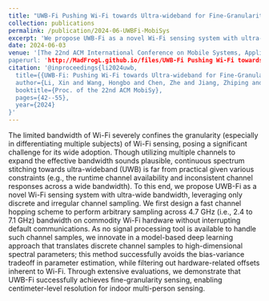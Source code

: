 ```yaml
---
title: "UWB-Fi Pushing Wi-Fi towards Ultra-wideband for Fine-Granularity Sensing"
collection: publications
permalink: /publication/2024-06-UWBFi-MobiSys
excerpt: 'We propose UWB-Fi as a novel Wi-Fi sensing system with ultra-wide bandwidth, leveraging only discrete and irregular channel sampling.'
date: 2024-06-03
venue: '[The 22nd ACM International Conference on Mobile Systems, Applications, and Services](https://www.sigmobile.org/mobisys/2024/cfp.html)
paperurl: 'http://MadFrogL.github.io/files/UWB-Fi Pushing Wi-Fi towards Ultra-wideband for Fine-Granularity Sensing.pdf'
citation: '@inproceedings{li2024uwb,
  title={{UWB-Fi: Pushing Wi-Fi towards Ultra-wideband for Fine-Granularity Sensing}},
  author={Li, Xin and Wang, Hongbo and Chen, Zhe and Jiang, Zhiping and Luo, Jun},
  booktitle={Proc. of the 22nd ACM MobiSy},
  pages={42--55},
  year={2024}
}'
---
```


The limited bandwidth of Wi-Fi severely confines the granularity (especially in differentiating multiple subjects) of Wi-Fi sensing, posing a significant challenge for its wide adoption. Though utilizing multiple channels to expand the effective bandwidth sounds plausible, continuous spectrum stitching towards ultra-wideband (UWB) is far from practical given various constraints (e.g., the runtime channel availability and inconsistent channel responses across a wide bandwidth). To this end, we propose UWB-Fi as a novel Wi-Fi sensing system with ultra-wide bandwidth, leveraging only discrete and irregular channel sampling. We first design a fast channel hopping scheme to perform arbitrary sampling across 4.7 GHz (i.e., 2.4 to 7.1 GHz) bandwidth on commodity Wi-Fi hardware without interrupting default communications. As no signal processing tool is available to handle such channel samples, we innovate in a model-based deep learning approach that translates discrete channel samples to high-dimensional spectral parameters; this method successfully avoids the bias-variance tradeoff in parameter estimation, while filtering out hardware-related offsets inherent to Wi-Fi. Through extensive evaluations, we demonstrate that UWB-Fi successfully achieves fine-granularity sensing, enabling centimeter-level resolution for indoor multi-person sensing.
